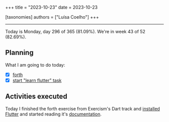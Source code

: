 +++
title = "2023-10-23"
date = 2023-10-23

[taxonomies]
authors = ["Luísa Coelho"]
+++

---

Today is Monday, day 296 of 365 (81.09%). We're in week 43 of 52 (82.69%).

## Planning

What I am going to do today: 

- [x] [forth](https://exercism.org/tracks/dart/exercises/forth)
- [x] [start "learn flutter" task](https://github.com/orgs/OmnicodeSolutions/projects/3?pane=issue&itemId=41028440)

## Activities executed

Today I finished the forth exercise from Exercism's Dart track and [installed Flutter](https://docs.flutter.dev/get-started/install/linux) and started reading it's [documentation](https://docs.flutter.dev/ui).
